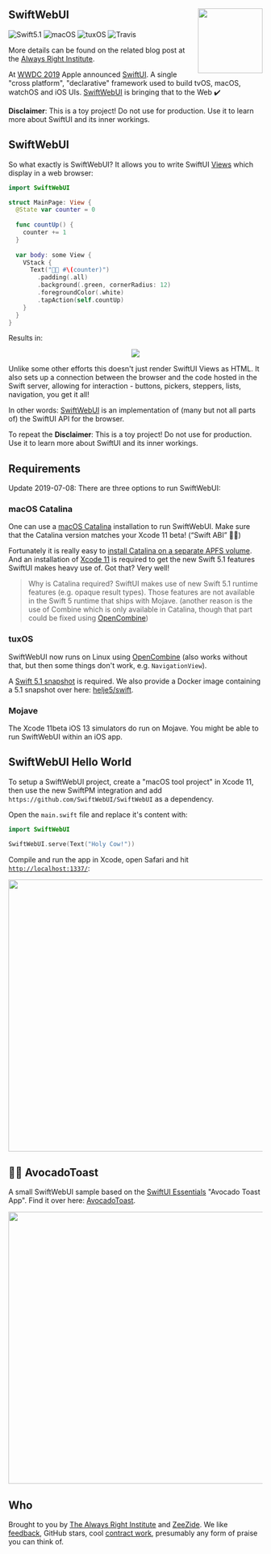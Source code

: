 <h2>SwiftWebUI
  <img src="https://zeezide.com/img/TinkerIcon.svg"
       align="right" width="128" height="128" />
</h2>

![Swift5.1](https://img.shields.io/badge/swift-5.1-blue.svg)
![macOS](https://img.shields.io/badge/os-macOS-green.svg?style=flat)
![tuxOS](https://img.shields.io/badge/os-tuxOS-green.svg?style=flat)
![Travis](https://api.travis-ci.org/SwiftWebUI/SwiftWebUI.svg?branch=develop&style=flat)

More details can be found on the related blog post at the
[Always Right Institute](http://www.alwaysrightinstitute.com).

At
[WWDC 2019](https://developer.apple.com/wwdc19/)
Apple announced 
[SwiftUI](https://developer.apple.com/xcode/swiftui/).
A single "cross platform", "declarative" framework used to build 
tvOS, macOS, watchOS and iOS
UIs.
[SwiftWebUI](https://github.com/SwiftWebUI/SwiftWebUI)
is bringing that to the Web ✔️

**Disclaimer**: This is a toy project!
Do not use for production. 
Use it to learn more about SwiftUI and its inner workings.

## SwiftWebUI

So what exactly is 
SwiftWebUI?
It allows you to write SwiftUI 
[Views](https://developer.apple.com/documentation/swiftui/view)
which display in a web browser:

```swift
import SwiftWebUI

struct MainPage: View {
  @State var counter = 0
  
  func countUp() { 
    counter += 1 
  }
  
  var body: some View {
    VStack {
      Text("🥑🍞 #\(counter)")
        .padding(.all)
        .background(.green, cornerRadius: 12)
        .foregroundColor(.white)
        .tapAction(self.countUp)
    }
  }
}
```

Results in:

<center><img src="https://zeezide.com/img/AvocadoCounter.gif" align="center" /></center>

Unlike some other efforts this doesn't just render SwiftUI Views
as HTML. 
It also sets up a connection between the browser and the code hosted
in the Swift server, allowing for interaction - 
buttons, pickers, steppers, lists, navigation, you get it all!

In other words: 
[SwiftWebUI](https://github.com/SwiftWebUI/SwiftWebUI)
is an implementation of (many but not all parts of) the SwiftUI API for the browser.

To repeat the
**Disclaimer**: This is a toy project!
Do not use for production. 
Use it to learn more about SwiftUI and its inner workings.


## Requirements

Update 2019-07-08: There are three options to run SwiftWebUI:

### macOS Catalina

One can use a
[macOS Catalina](https://www.apple.com/macos/catalina-preview/)
installation to run SwiftWebUI.
Make sure that the Catalina version matches your Xcode 11 beta! (“Swift ABI” 🤦‍♀️)

Fortunately it is really easy to
[install Catalina on a separate APFS volume](https://support.apple.com/en-us/HT208891).
And an installation of
[Xcode 11](https://developer.apple.com/xcode/)
is required to get the new Swift 5.1 features SwiftUI makes heavy use of.
Got that? Very well!

> Why is Catalina required? SwiftUI makes use of new Swift 5.1 runtime features
> (e.g. opaque result types).
> Those features are not available in the Swift 5 runtime that ships with 
> Mojave.
> (another reason is the use of Combine which is only available in Catalina, 
> though that part could be fixed using
> [OpenCombine](https://github.com/broadwaylamb/OpenCombine))

### tuxOS

SwiftWebUI now runs on Linux using
[OpenCombine](https://github.com/broadwaylamb/OpenCombine) (also works without
that, but then some things don't work, e.g. `NavigationView`).

A [Swift 5.1 snapshot](https://swift.org/download/#snapshots) is required.
We also provide a Docker image containing a 5.1 snapshot over here:
[helje5/swift](https://cloud.docker.com/repository/docker/helje5/swift/tags).

### Mojave

The Xcode 11beta iOS 13 simulators do run on Mojave.
You might be able to run SwiftWebUI within an iOS app.


## SwiftWebUI Hello World

To setup a SwiftWebUI project,
create a "macOS tool project" in Xcode 11,
then use the new SwiftPM integration and add
`https://github.com/SwiftWebUI/SwiftWebUI`
as a dependency.

Open the `main.swift` file and replace it's content
with:
```swift
import SwiftWebUI

SwiftWebUI.serve(Text("Holy Cow!"))
```

Compile and run the app in Xcode, open Safari and hit
[`http://localhost:1337/`](http://localhost:1337/):

<center><img src="https://zeezide.com/img/holycow.png" align="center" width="538" /></center>
  

## 🥑🍞 AvocadoToast

A small SwiftWebUI sample  based on the 
[SwiftUI Essentials](https://developer.apple.com/videos/play/wwdc2019/216)
"Avocado Toast App".
Find it over here:
[AvocadoToast](https://github.com/SwiftWebUI/AvocadoToast).

<center><img src="http://zeezide.com/img/AvocadoToast.gif" align="center" width="538" /></center>


## Who

Brought to you by
[The Always Right Institute](http://www.alwaysrightinstitute.com)
and
[ZeeZide](http://zeezide.de).
We like
[feedback](https://twitter.com/ar_institute),
GitHub stars,
cool [contract work](http://zeezide.com/en/services/services.html),
presumably any form of praise you can think of.
